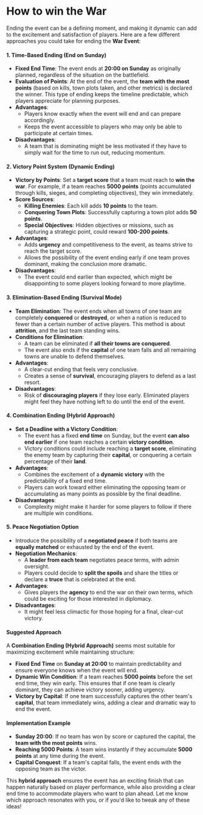 # How to win the War

Ending the event can be a defining moment, and making it dynamic can add to the excitement and satisfaction of players. Here are a few different approaches you could take for ending the **War Event**:

#### 1. **Time-Based Ending (End on Sunday)**

* **Fixed End Time**: The event ends at **20:00 on Sunday** as originally planned, regardless of the situation on the battlefield.
* **Evaluation of Points**: At the end of the event, the **team with the most points** (based on kills, town plots taken, and other metrics) is declared the winner. This type of ending keeps the timeline predictable, which players appreciate for planning purposes.
* **Advantages**:
  * Players know exactly when the event will end and can prepare accordingly.
  * Keeps the event accessible to players who may only be able to participate at certain times.
* **Disadvantages**:
  * A team that is dominating might be less motivated if they have to simply wait for the time to run out, reducing momentum.

#### 2. **Victory Point System (Dynamic Ending)**

* **Victory by Points**: Set a **target score** that a team must reach to **win the war**. For example, if a team reaches **5000 points** (points accumulated through kills, sieges, and completing objectives), they win immediately.
* **Score Sources**:
  * **Killing Enemies**: Each kill adds **10 points** to the team.
  * **Conquering Town Plots**: Successfully capturing a town plot adds **50 points**.
  * **Special Objectives**: Hidden objectives or missions, such as capturing a strategic point, could reward **100-200 points**.
* **Advantages**:
  * Adds **urgency** and competitiveness to the event, as teams strive to reach the target score.
  * Allows the possibility of the event ending early if one team proves dominant, making the conclusion more dramatic.
* **Disadvantages**:
  * The event could end earlier than expected, which might be disappointing to some players looking forward to more playtime.

#### 3. **Elimination-Based Ending (Survival Mode)**

* **Team Elimination**: The event ends when all towns of one team are completely **conquered** or **destroyed**, or when a nation is reduced to fewer than a certain number of active players. This method is about **attrition**, and the last team standing wins.
* **Conditions for Elimination**:
  * A team can be eliminated if **all their towns are conquered**.
  * The event also ends if the **capital** of one team falls and all remaining towns are unable to defend themselves.
* **Advantages**:
  * A clear-cut ending that feels very conclusive.
  * Creates a sense of **survival**, encouraging players to defend as a last resort.
* **Disadvantages**:
  * Risk of **discouraging players** if they lose early. Eliminated players might feel they have nothing left to do until the end of the event.

#### 4. **Combination Ending (Hybrid Approach)**

* **Set a Deadline with a Victory Condition**:
  * The event has a fixed **end time** on Sunday, but the event **can also end earlier** if one team reaches a certain **victory condition**.
  * Victory conditions could include reaching a **target score**, eliminating the enemy team by capturing their **capital**, or conquering a certain percentage of their **land**.
* **Advantages**:
  * Combines the excitement of a **dynamic victory** with the predictability of a fixed end time.
  * Players can work toward either eliminating the opposing team or accumulating as many points as possible by the final deadline.
* **Disadvantages**:
  * Complexity might make it harder for some players to follow if there are multiple win conditions.

#### 5. **Peace Negotiation Option**

* Introduce the possibility of a **negotiated peace** if both teams are **equally matched** or exhausted by the end of the event.
* **Negotiation Mechanics**:
  * A **leader from each team** negotiates peace terms, with admin oversight.
  * Players could decide to **split the spoils** and share the titles or declare a **truce** that is celebrated at the end.
* **Advantages**:
  * Gives players the **agency** to end the war on their own terms, which could be exciting for those interested in diplomacy.
* **Disadvantages**:
  * It might feel less climactic for those hoping for a final, clear-cut victory.

#### Suggested Approach

A **Combination Ending (Hybrid Approach)** seems most suitable for maximizing excitement while maintaining structure:

* **Fixed End Time** on **Sunday at 20:00** to maintain predictability and ensure everyone knows when the event will end.
* **Dynamic Win Condition**: If a team reaches **5000 points** before the set end time, they win early. This ensures that if one team is clearly dominant, they can achieve victory sooner, adding urgency.
* **Victory by Capital**: If one team successfully captures the other team's **capital**, that team immediately wins, adding a clear and dramatic way to end the event.

#### Implementation Example

* **Sunday 20:00**: If no team has won by score or captured the capital, the **team with the most points** wins.
* **Reaching 5000 Points**: A team wins instantly if they accumulate **5000 points** at any time during the event.
* **Capital Conquest**: If a team's capital falls, the event ends with the opposing team as the victor.

This **hybrid approach** ensures the event has an exciting finish that can happen naturally based on player performance, while also providing a clear end time to accommodate players who want to plan ahead. Let me know which approach resonates with you, or if you'd like to tweak any of these ideas!
